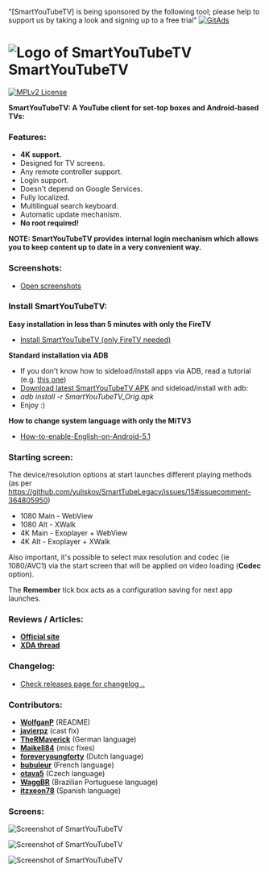 "[SmartYouTubeTV] is being sponsored by the following tool; please help to support us by taking a look and signing up to a free trial"
<a href="https://tracking.gitads.io/?repo=SmartYouTubeTV"> <img src="https://images.gitads.io/SmartYouTubeTV" alt="GitAds"/> </a>

![Logo of SmartYouTubeTV](screenshots/smartyoutubetv-logo_small.png "Logo of SmartYouTubeTV") SmartYouTubeTV
=========

[![MPLv2 License](http://img.shields.io/badge/license-MPLv2-blue.svg?style=flat-square)](https://www.mozilla.org/MPL/2.0/)

__SmartYouTubeTV: A YouTube client for set-top boxes and Android-based TVs:__

<!--  * <a href="https://t.me/SmartYouTubeTV">Telegram group</a>
 * <a href="https://smartyoutubetv.github.io/#disqus_thread" target="_blank">Visit discussion on the official page</a> -->

### Features:

 * __4K support.__
 * Designed for TV screens.
 * Any remote controller support.
 * Login support.
 * Doesn't depend on Google Services.
 * Fully localized.
 * Multilingual search keyboard.
 * Automatic update mechanism.
 * __No root required!__

__NOTE: SmartYouTubeTV provides internal login mechanism which allows you to keep content up to date in a very convenient way.__

### Screenshots:
 * [Open screenshots](#screens)

### Install SmartYouTubeTV:

__Easy installation in less than 5 minutes with only the FireTV__
 * <a href="https://github.com/yuliskov/SmartTubeLegacy/wiki/Install-SmartYouTubeTV-(only-FireTV-needed)">Install SmartYouTubeTV (only FireTV needed)</a>

__Standard installation via ADB__
 * If you don't know how to sideload/install apps via ADB, read a tutorial (e.g. <a href="http://kodi.wiki/view/HOW-TO:Install_Kodi_on_Fire_TV" target="_blank">this one</a>)
 * <a href="https://github.com/yuliskov/SmartTubeLegacy/releases" target="_blank">Download latest SmartYouTubeTV APK</a> and sideload/install with adb: 
 * *adb install -r SmartYouTubeTV_Orig.apk*
 * Enjoy :)

__How to change system language with only the MiTV3__
 * [How-to-enable-English-on-Android-5.1](https://github.com/yuliskov/SmartTubeLegacy/wiki/How-to-enable-English-on-Android-5.1)

### Starting screen:

The device/resolution options at start launches different playing methods (as per https://github.com/yuliskov/SmartTubeLegacy/issues/15#issuecomment-364805950)
* 1080 Main - WebView
* 1080 Alt  - XWalk
* 4K Main   - Exoplayer + WebView
* 4K Alt    - Exoplayer + XWalk

Also important, it's possible to select max resolution and codec (ie 1080/AVC1) via the start screen that will be applied on video loading (**Codec** option).

The **Remember** tick box acts as a configuration saving for next app launches.
 
### Reviews / Articles:
 * [__Official site__](https://smartyoutubetv.github.io)
 * [__XDA thread__](https://forum.xda-developers.com/fire-tv/themes-apps/modified-version-smart-youtube-tv-t3773384)
 
### Changelog:
 * [Check releases page for changelog ..](https://github.com/yuliskov/SmartTubeLegacy/releases)

### Contributors:
 * __[WolfganP](https://github.com/WolfganP)__ (README)
 * __[javierpz](https://github.com/javierpz)__ (cast fix)
 * __[TheRMaverick](https://github.com/TheRMaverick)__ (German language)
 * __[Maikell84](https://github.com/Maikell84)__ (misc fixes)
 * __[foreveryoungforty](https://github.com/foreveryoungforty)__ (Dutch language)
 * __[bubuleur](https://github.com/bubuleur)__ (French language)
 * __[otava5](https://github.com/otava5)__ (Czech language)
 * __[WaggBR](https://github.com/WaggBR)__ (Brazilian Portuguese language)
 * __[itzxeon78](https://github.com/itzxeon78)__ (Spanish language)

### Screens:
![Screenshot of SmartYouTubeTV](screenshots/smartyoutubetv_screenshot_01.jpg "Screenshot of SmartYouTubeTV")
<!-- ![Screenshot of SmartYouTubeTV](screenshots/smartyoutubetv_screenshot_02.jpg "Screenshot of SmartYouTubeTV") -->
![Screenshot of SmartYouTubeTV](screenshots/smartyoutubetv_screenshot_03.jpg "Screenshot of SmartYouTubeTV")
<!-- ![Screenshot of SmartYouTubeTV](screenshots/smartyoutubetv_screenshot_04.jpg "Screenshot of SmartYouTubeTV") -->
![Screenshot of SmartYouTubeTV](screenshots/smartyoutubetv_screenshot_05.jpg "Screenshot of SmartYouTubeTV")
